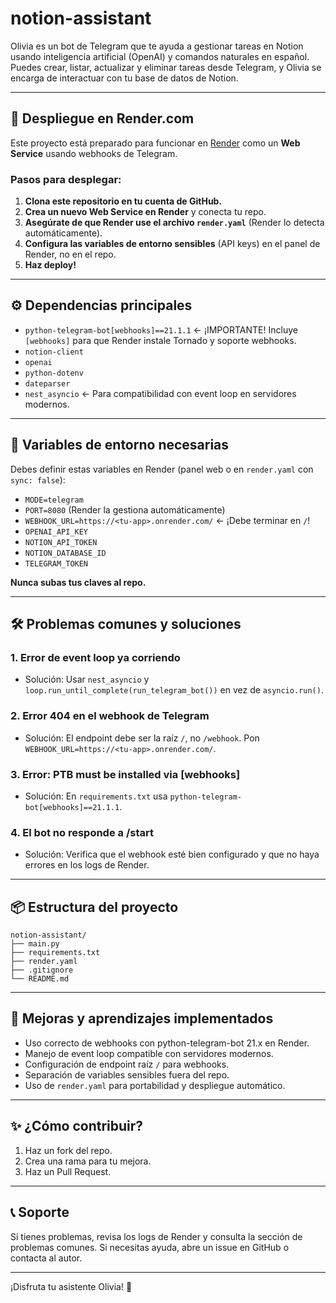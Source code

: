 # notion-assistant

Olivia es un bot de Telegram que te ayuda a gestionar tareas en Notion usando inteligencia artificial (OpenAI) y comandos naturales en español. Puedes crear, listar, actualizar y eliminar tareas desde Telegram, y Olivia se encarga de interactuar con tu base de datos de Notion.

---

## 🚀 Despliegue en Render.com

Este proyecto está preparado para funcionar en [Render](https://render.com/) como un **Web Service** usando webhooks de Telegram.

### **Pasos para desplegar:**

1. **Clona este repositorio en tu cuenta de GitHub.**
2. **Crea un nuevo Web Service en Render** y conecta tu repo.
3. **Asegúrate de que Render use el archivo `render.yaml`** (Render lo detecta automáticamente).
4. **Configura las variables de entorno sensibles** (API keys) en el panel de Render, no en el repo.
5. **Haz deploy!**

---

## ⚙️ Dependencias principales

- `python-telegram-bot[webhooks]==21.1.1`  ← ¡IMPORTANTE! Incluye `[webhooks]` para que Render instale Tornado y soporte webhooks.
- `notion-client`
- `openai`
- `python-dotenv`
- `dateparser`
- `nest_asyncio`  ← Para compatibilidad con event loop en servidores modernos.

---

## 📝 Variables de entorno necesarias

Debes definir estas variables en Render (panel web o en `render.yaml` con `sync: false`):

- `MODE=telegram`
- `PORT=8080` (Render la gestiona automáticamente)
- `WEBHOOK_URL=https://<tu-app>.onrender.com/`  ← ¡Debe terminar en `/`!
- `OPENAI_API_KEY`
- `NOTION_API_TOKEN`
- `NOTION_DATABASE_ID`
- `TELEGRAM_TOKEN`

**Nunca subas tus claves al repo.**

---

## 🛠️ Problemas comunes y soluciones

### 1. **Error de event loop ya corriendo**
- Solución: Usar `nest_asyncio` y `loop.run_until_complete(run_telegram_bot())` en vez de `asyncio.run()`.

### 2. **Error 404 en el webhook de Telegram**
- Solución: El endpoint debe ser la raíz `/`, no `/webhook`. Pon `WEBHOOK_URL=https://<tu-app>.onrender.com/`.

### 3. **Error: PTB must be installed via [webhooks]**
- Solución: En `requirements.txt` usa `python-telegram-bot[webhooks]==21.1.1`.

### 4. **El bot no responde a /start**
- Solución: Verifica que el webhook esté bien configurado y que no haya errores en los logs de Render.

---

## 📦 Estructura del proyecto

```
notion-assistant/
├── main.py
├── requirements.txt
├── render.yaml
├── .gitignore
└── README.md
```

---

## 🧠 Mejoras y aprendizajes implementados
- Uso correcto de webhooks con python-telegram-bot 21.x en Render.
- Manejo de event loop compatible con servidores modernos.
- Configuración de endpoint raíz `/` para webhooks.
- Separación de variables sensibles fuera del repo.
- Uso de `render.yaml` para portabilidad y despliegue automático.

---

## ✨ ¿Cómo contribuir?
1. Haz un fork del repo.
2. Crea una rama para tu mejora.
3. Haz un Pull Request.

---

## 📞 Soporte
Si tienes problemas, revisa los logs de Render y consulta la sección de problemas comunes. Si necesitas ayuda, abre un issue en GitHub o contacta al autor.

---

¡Disfruta tu asistente Olivia! 🤖 
